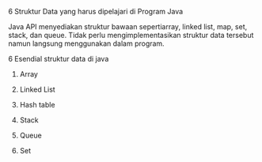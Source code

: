 6 Struktur Data yang harus dipelajari di Program Java

Java API menyediakan struktur bawaan sepertiarray, linked list, map, set, stack, dan queue. Tidak perlu mengimplementasikan struktur data tersebut namun langsung menggunakan dalam program.

6 Esendial struktur data di java
1. Array

2. Linked List
3. Hash table
4. Stack
5. Queue
6. Set

